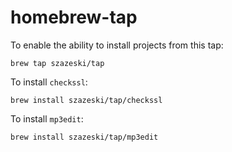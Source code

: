 # homebrew-tap

To enable the ability to install projects from this tap:

`brew tap szazeski/tap`


To install `checkssl`:

`brew install szazeski/tap/checkssl`

To install `mp3edit`:

`brew install szazeski/tap/mp3edit`
